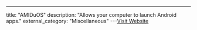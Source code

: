 ---
title: "AMIDuOS"
description: "Allows your computer to launch Android apps."
external_category: "Miscellaneous"
---[Visit Website](http://android-emulators.com/amiduos)

